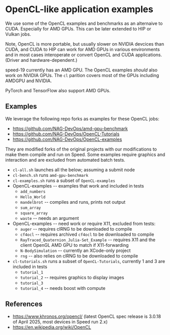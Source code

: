 # OpenCL-like application examples

We use some of the OpenCL examples and benchmarks as an alternaive to CUDA.
Especially for AMD GPUs. This can be later extended to HIP or Vulkan jobs.

Note, OpenCL is more portable, but usually slower on NVIDIA devcices than
CUDA, and CUDA to HIP can work for AMD GPUs in various environments and
in most cases interoperate or convert OpenCL and CUDA applications.
(Driver and hardware-dependent.)

speed-19 currently has an AMD GPU. The OpenCL examples *should* also work
on NVIDIA GPUs. The `cl` parition covers most of the GPUs including
AMDGPU and NVIDIA.

PyTorch and TensorFlow also support AMD GPUs.

## Examples

We leverage the following repo forks as examples for these OpenCL jobs:

- https://github.com/NAG-DevOps/amd-gpu-benchmark
- https://github.com/NAG-DevOps/OpenCL-Tutorials
- https://github.com/NAG-DevOps/OpenCL-examples

They are modified forks of the original projects with our modifications to make
them compile and run on Speed. Some examples require graphics and interaction
and are excluded from automated batch tests.

- `cl-all.sh` launches all the below; assuming a submit node
- `cl-bench.sh` runs `amd-gpu-benchmark`
- `cl-examples.sh` runs a subset of `OpenCL-examples`
- OpenCL-examples -- examples that work and included in tests
  - `add_numbers`
  - `Hello_World`
  - `mandelbrot` -- compiles and runs, prints not output
  - `sum_array`
  - `square_array`
  - `waste` -- needs an argument
- OpenCL-examples -- need work or require X11, excluded from tests:
  - `auger` -- requires clRNG to be downloaded to compile
  - `cf4ocl` -- requires archived `cf4ocl` to be downloaded to compile
  - `RayTraced_Quaternion_Julia-Set_Example` -- requires X11 and the client OpenGL AMD GPU to match if X11-forwarding
  - `N-BodySimulation` -- currently an XCode-only project
  - `rng` -- also relies on clRNG to be downloaded to compile
- `cl-tutorials.sh` runs a subset of `OpenCL-Tutorials`, currently 1 and 3 are included in tests
  - `tutorial_1`
  - `tutorial_2` -- requires graphics to display images
  - `tutorial_3`
  - `tutorial_4` -- needs boost with compute

## References

- https://www.khronos.org/opencl/ (latest OpenCL spec release is 3.0.18 of April 2025, most devices in Speed run 2.x)
- https://en.wikipedia.org/wiki/OpenCL

